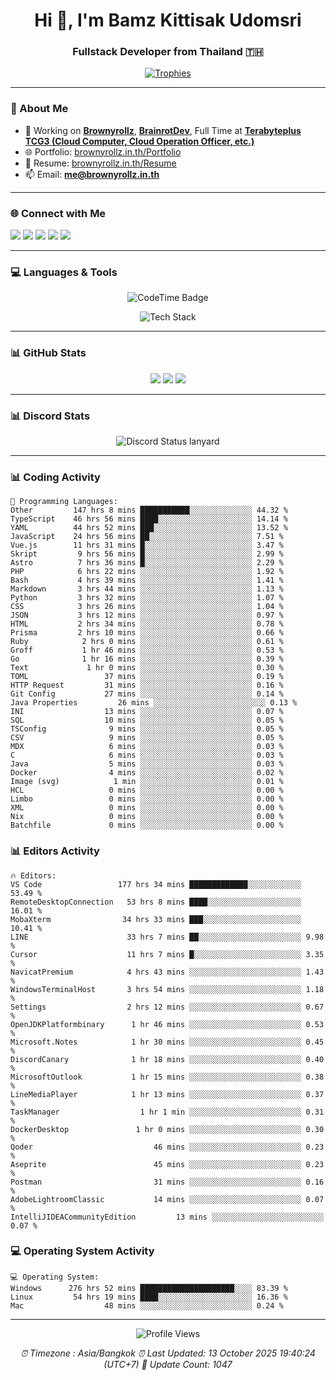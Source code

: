 <h1 align="center">Hi 👋, I'm Bamz Kittisak Udomsri</h1>
<h3 align="center">Fullstack Developer from Thailand 🇹🇭</h3>

<p align="center">
  <a href="https://github.com/ryo-ma/github-profile-trophy">
    <img src="https://github-profile-trophy.vercel.app/?username=brownyroll" alt="Trophies" />
  </a>
</p>

---

### 🔧 About Me

- 🔭 Working on [**Brownyrollz**](https://github.com/Brownyrollz), [**BrainrotDev**](https://github.com/brainrotdev), Full Time at [**Terabyteplus TCG3 (Cloud Computer, Cloud Operation Officer, etc.)**](https://tcloud.in.th)
- 🌐 Portfolio: [brownyrollz.in.th/Portfolio](https://Brownyrollz.in.th/Portfolio)
- 📄 Resume: [brownyrollz.in.th/Resume](https://Brownyrollz.in.th/Resume)
- 📫 Email: **me@brownyrollz.in.th**
---

### 🌐 Connect with Me

<p align="left">
  <a href="https://codepen.io/brownyroll" target="_blank"><img src="https://img.shields.io/badge/CodePen-000?style=for-the-badge&logo=codepen&logoColor=white" /></a>
  <a href="https://fb.com/brownyroll.bbamz" target="_blank"><img src="https://img.shields.io/badge/Facebook-1877F2?style=for-the-badge&logo=facebook&logoColor=white" /></a>
  <a href="https://instagram.com/brownyroll.darkalich" target="_blank"><img src="https://img.shields.io/badge/Instagram-E4405F?style=for-the-badge&logo=instagram&logoColor=white" /></a>
  <a href="https://www.youtube.com/c/brownyrollz" target="_blank"><img src="https://img.shields.io/badge/YouTube-FF0000?style=for-the-badge&logo=youtube&logoColor=white" /></a>
  <a href="https://discord.gg/yyJRFxTXGU" target="_blank"><img src="https://img.shields.io/badge/Discord-5865F2?style=for-the-badge&logo=discord&logoColor=white" /></a>
</p>

---

### 💻 Languages & Tools

<p align="center">
  <img href="https://codetime.dev" alt="CodeTime Badge" src="https://shields.jannchie.com/endpoint?style=flat&color=222&url=https%3A%2F%2Fapi.codetime.dev%2Fv3%2Fusers%2Fshield%3Fuid%3D34055">
  <br/>
  <!--START_SECTION:tech-->
<p align="center">
  <img src="https://skillicons.dev/icons?i=html,css,js,ts,react,nextjs,nodejs,vue,php,laravel,dotnet,django,tailwind,bootstrap,express,arduino,mysql,sqlite,mongodb,nginx,docker,git,linux,figma,postman,astro,bash,bun,cloudflare,discord,discordjs" alt="Tech Stack" />
</p>
<!--END_SECTION:tech-->
</p>

---

### 📊 GitHub Stats

<p align="center">
  <img src="https://github-readme-stats.vercel.app/api?username=brownyroll&show_icons=true" />
  <img src="https://github-readme-stats.vercel.app/api/top-langs/?username=brownyroll&layout=compact" />
  <img src="https://github-readme-streak-stats.herokuapp.com/?user=brownyroll" />
</p>

---

### 📊 Discord Stats

<p align="center">
     <img alt='Discord Status lanyard' src='https://lanyard.cnrad.dev/api/280676963885121536' />
</p>

---

<p align="center">


### 📊 Coding Activity

<!--START_SECTION:waka-->
```text
💬 Programming Languages:
Other         147 hrs 8 mins ███████████░░░░░░░░░░░░░░ 44.32 %
TypeScript    46 hrs 56 mins ████░░░░░░░░░░░░░░░░░░░░░ 14.14 %
YAML          44 hrs 52 mins ███░░░░░░░░░░░░░░░░░░░░░░ 13.52 %
JavaScript    24 hrs 56 mins ██░░░░░░░░░░░░░░░░░░░░░░░ 7.51 %
Vue.js        11 hrs 31 mins █░░░░░░░░░░░░░░░░░░░░░░░░ 3.47 %
Skript         9 hrs 56 mins █░░░░░░░░░░░░░░░░░░░░░░░░ 2.99 %
Astro          7 hrs 36 mins █░░░░░░░░░░░░░░░░░░░░░░░░ 2.29 %
PHP            6 hrs 22 mins ░░░░░░░░░░░░░░░░░░░░░░░░░ 1.92 %
Bash           4 hrs 39 mins ░░░░░░░░░░░░░░░░░░░░░░░░░ 1.41 %
Markdown       3 hrs 44 mins ░░░░░░░░░░░░░░░░░░░░░░░░░ 1.13 %
Python         3 hrs 32 mins ░░░░░░░░░░░░░░░░░░░░░░░░░ 1.07 %
CSS            3 hrs 26 mins ░░░░░░░░░░░░░░░░░░░░░░░░░ 1.04 %
JSON           3 hrs 12 mins ░░░░░░░░░░░░░░░░░░░░░░░░░ 0.97 %
HTML           2 hrs 34 mins ░░░░░░░░░░░░░░░░░░░░░░░░░ 0.78 %
Prisma         2 hrs 10 mins ░░░░░░░░░░░░░░░░░░░░░░░░░ 0.66 %
Ruby            2 hrs 0 mins ░░░░░░░░░░░░░░░░░░░░░░░░░ 0.61 %
Groff           1 hr 46 mins ░░░░░░░░░░░░░░░░░░░░░░░░░ 0.53 %
Go              1 hr 16 mins ░░░░░░░░░░░░░░░░░░░░░░░░░ 0.39 %
Text             1 hr 0 mins ░░░░░░░░░░░░░░░░░░░░░░░░░ 0.30 %
TOML                 37 mins ░░░░░░░░░░░░░░░░░░░░░░░░░ 0.19 %
HTTP Request         31 mins ░░░░░░░░░░░░░░░░░░░░░░░░░ 0.16 %
Git Config           27 mins ░░░░░░░░░░░░░░░░░░░░░░░░░ 0.14 %
Java Properties         26 mins ░░░░░░░░░░░░░░░░░░░░░░░░░ 0.13 %
INI                  13 mins ░░░░░░░░░░░░░░░░░░░░░░░░░ 0.07 %
SQL                  10 mins ░░░░░░░░░░░░░░░░░░░░░░░░░ 0.05 %
TSConfig              9 mins ░░░░░░░░░░░░░░░░░░░░░░░░░ 0.05 %
CSV                   9 mins ░░░░░░░░░░░░░░░░░░░░░░░░░ 0.05 %
MDX                   6 mins ░░░░░░░░░░░░░░░░░░░░░░░░░ 0.03 %
C                     6 mins ░░░░░░░░░░░░░░░░░░░░░░░░░ 0.03 %
Java                  5 mins ░░░░░░░░░░░░░░░░░░░░░░░░░ 0.03 %
Docker                4 mins ░░░░░░░░░░░░░░░░░░░░░░░░░ 0.02 %
Image (svg)            1 min ░░░░░░░░░░░░░░░░░░░░░░░░░ 0.01 %
HCL                   0 mins ░░░░░░░░░░░░░░░░░░░░░░░░░ 0.00 %
Limbo                 0 mins ░░░░░░░░░░░░░░░░░░░░░░░░░ 0.00 %
XML                   0 mins ░░░░░░░░░░░░░░░░░░░░░░░░░ 0.00 %
Nix                   0 mins ░░░░░░░░░░░░░░░░░░░░░░░░░ 0.00 %
Batchfile             0 mins ░░░░░░░░░░░░░░░░░░░░░░░░░ 0.00 %

```
<!--END_SECTION:waka-->

### 📊 Editors Activity

<!--START_SECTION:editors-->
```text
🔥 Editors:
VS Code                 177 hrs 34 mins █████████████░░░░░░░░░░░░ 53.49 %
RemoteDesktopConnection   53 hrs 8 mins ████░░░░░░░░░░░░░░░░░░░░░ 16.01 %
MobaXterm                34 hrs 33 mins ███░░░░░░░░░░░░░░░░░░░░░░ 10.41 %
LINE                      33 hrs 7 mins ██░░░░░░░░░░░░░░░░░░░░░░░ 9.98 %
Cursor                    11 hrs 7 mins █░░░░░░░░░░░░░░░░░░░░░░░░ 3.35 %
NavicatPremium            4 hrs 43 mins ░░░░░░░░░░░░░░░░░░░░░░░░░ 1.43 %
WindowsTerminalHost       3 hrs 54 mins ░░░░░░░░░░░░░░░░░░░░░░░░░ 1.18 %
Settings                  2 hrs 12 mins ░░░░░░░░░░░░░░░░░░░░░░░░░ 0.67 %
OpenJDKPlatformbinary      1 hr 46 mins ░░░░░░░░░░░░░░░░░░░░░░░░░ 0.53 %
Microsoft.Notes            1 hr 30 mins ░░░░░░░░░░░░░░░░░░░░░░░░░ 0.45 %
DiscordCanary              1 hr 18 mins ░░░░░░░░░░░░░░░░░░░░░░░░░ 0.40 %
MicrosoftOutlook           1 hr 15 mins ░░░░░░░░░░░░░░░░░░░░░░░░░ 0.38 %
LineMediaPlayer            1 hr 13 mins ░░░░░░░░░░░░░░░░░░░░░░░░░ 0.37 %
TaskManager                  1 hr 1 min ░░░░░░░░░░░░░░░░░░░░░░░░░ 0.31 %
DockerDesktop               1 hr 0 mins ░░░░░░░░░░░░░░░░░░░░░░░░░ 0.30 %
Qoder                           46 mins ░░░░░░░░░░░░░░░░░░░░░░░░░ 0.23 %
Aseprite                        45 mins ░░░░░░░░░░░░░░░░░░░░░░░░░ 0.23 %
Postman                         31 mins ░░░░░░░░░░░░░░░░░░░░░░░░░ 0.16 %
AdobeLightroomClassic           14 mins ░░░░░░░░░░░░░░░░░░░░░░░░░ 0.07 %
IntelliJIDEACommunityEdition         13 mins ░░░░░░░░░░░░░░░░░░░░░░░░░ 0.07 %

```
<!--END_SECTION:editors-->

### 💻 Operating System Activity

<!--START_SECTION:os-->
```text
💻 Operating System:
Windows      276 hrs 52 mins █████████████████████░░░░ 83.39 %
Linux         54 hrs 19 mins ████░░░░░░░░░░░░░░░░░░░░░ 16.36 %
Mac                  48 mins ░░░░░░░░░░░░░░░░░░░░░░░░░ 0.24 %
```
<!--END_SECTION:os-->
</p>

---

<p align="center">
  <img src="https://komarev.com/ghpvc/?username=brownyroll&label=Profile%20views&color=0e75b6&style=flat" alt="Profile Views" />
</p>

<!-- Metadata -->
<p align="center"> 
    <i>
        ⏰ Timezone : Asia/Bangkok
        ⏰ Last Updated: <!--LAST_UPDATED-->13 October 2025 19:40:24 (UTC+7)<!--END_LAST_UPDATED-->
        🔄️ Update Count: <!--UPDATE_COUNT-->1047<!--END_UPDATE_COUNT-->
    </i>
</p>

